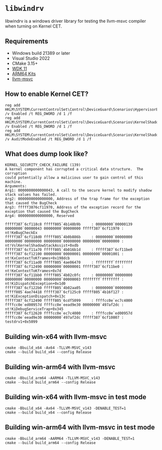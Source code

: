 # ``libwindrv``
libwindrv is a windows driver library for testing the llvm-msvc compiler when turning on Kernel CET.


## Requirements

- Windows build 21389 or later
- Visual Studio 2022
- CMake 3.15+
- [WDK 11](https://learn.microsoft.com/en-us/windows-hardware/drivers/download-the-wdk)
- [ARM64 Kits](https://learn.microsoft.com/en-us/windows-hardware/drivers/develop/building-arm64-drivers)
- [llvm-msvc](https://github.com/backengineering/llvm-msvc/releases)

## How to enable Kernel CET?
```
reg add HKLM\SYSTEM\CurrentControlSet\Control\DeviceGuard\Scenarios\HypervisorEnforcedCodeIntegrity /v Enabled /t REG_DWORD /d 1 /f
reg add HKLM\SYSTEM\CurrentControlSet\Control\DeviceGuard\Scenarios\KernelShadowStacks /v Enabled /t REG_DWORD /d 1 /f
reg add HKLM\SYSTEM\CurrentControlSet\Control\DeviceGuard\Scenarios\KernelShadowStacks /v AuditModeEnabled /t REG_DWORD /d 1 /f
```

## What does dump look like?
```
KERNEL_SECURITY_CHECK_FAILURE (139)
A kernel component has corrupted a critical data structure.  The corruption
could potentially allow a malicious user to gain control of this machine.
Arguments:
Arg1: 0000000000000043, A call to the secure kernel to modify shadow stack values has failed.
Arg2: 0000000000000000, Address of the trap frame for the exception that caused the BugCheck
Arg3: fffff3876cf11970, Address of the exception record for the exception that caused the BugCheck
Arg4: 0000000000000000, Reserved

fffff387`6cf118c8 fffff805`4b148b9b     : 00000000`00000139 00000000`00000043 00000000`00000000 fffff387`6cf11970 : nt!KeBugCheckEx
fffff387`6cf118d0 fffff805`4b0b886b     : 00000000`00000000 00000000`00000000 00000000`00000000 00000000`00000000 : nt!VslKernelShadowStackAssist+0xdb
fffff387`6cf11a70 fffff805`4b016b1d     : fffff387`6cf11be0 fffff387`6cf12100 00000000`00000001 00000000`00001001 : nt!KxContextToKframes+0x198dcb
fffff387`6cf11ad0 fffff805`4ae06470     : ffffffff`ffffffff fffff387`6cf12490 00000000`00000001 fffff387`6cf11be0 : nt!KeContextToKframes+0x7d
fffff387`6cf11bb0 fffff805`4b02c0fc     : 00000000`00000000 00000000`00000000 00000000`00000003 ffffffff`ffffffff : nt!KiDispatchException+0x1d0
fffff387`6cf122b0 fffff805`4b02aa05     : 00000000`00000000 fffff805`4ae74418 fffff387`6cf125c0 fffff805`4b16f127 : nt!KiExceptionDispatch+0x13c
fffff387`6cf12490 fffff805`6cdf5099     : ffffcc0e`ec7c4000 ffffcc0e`ed00957d ffffcc0e`eead9e30 00000000`497af2dc : nt!KiDebugServiceTrap+0x345
fffff387`6cf12620 ffffcc0e`ec7c4000     : ffffcc0e`ed00957d ffffcc0e`eead9e30 00000000`497af2dc fffff387`6cf10007 : testdrv1+0x5099
```


## Building win-x64 with llvm-msvc

```
cmake -Bbuild_x64 -Ax64 -TLLVM-MSVC_v143
cmake --build build_x64 --config Release
```

## Building win-arm64 with llvm-msvc

```
cmake -Bbuild_arm64 -AARM64 -TLLVM-MSVC_v143
cmake --build build_arm64 --config Release
```

## Building win-x64 with llvm-msvc in test mode

```
cmake -Bbuild_x64 -Ax64 -TLLVM-MSVC_v143 -DENABLE_TEST=1
cmake --build build_x64 --config Release
```

## Building win-arm64 with llvm-msvc in test mode

```
cmake -Bbuild_arm64 -AARM64 -TLLVM-MSVC_v143 -DENABLE_TEST=1
cmake --build build_arm64 --config Release
```

